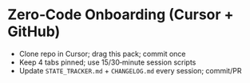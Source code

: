 # Zero‑Code Onboarding (Cursor + GitHub)

- Clone repo in Cursor; drag this pack; commit once
- Keep 4 tabs pinned; use 15/30‑minute session scripts
- Update `STATE_TRACKER.md` + `CHANGELOG.md` every session; commit/PR
